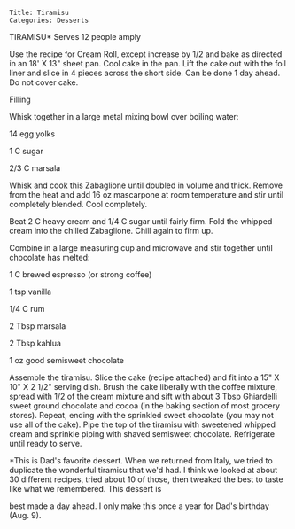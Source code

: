 ~~~ recipe-info
Title: Tiramisu
Categories: Desserts
~~~

TIRAMISU* Serves 12 people amply

Use the recipe for Cream Roll, except increase by 1/2 and bake as directed in an 18' X 13" sheet
pan.  Cool cake in the pan.  Lift the cake out with the foil liner and slice in 4 pieces across the
short side.   Can be done 1 day ahead.  Do not cover cake.

Filling

Whisk together in a large metal mixing bowl over boiling water:

14 egg yolks

1 C sugar

2/3 C marsala

Whisk and cook this Zabaglione until doubled in volume and thick.  Remove from the heat and add 16
oz mascarpone at room temperature and stir until completely blended.  Cool completely.

Beat 2 C heavy cream and 1/4 C sugar until fairly firm.  Fold the whipped cream into the chilled
Zabaglione.  Chill again to firm up.

Combine in a large measuring cup and microwave and stir together until chocolate has melted:

1 C brewed espresso (or strong coffee)

1 tsp vanilla

1/4 C rum

2 Tbsp marsala

2 Tbsp kahlua

1 oz good semisweet chocolate

Assemble the tiramisu.  Slice the cake (recipe attached) and fit into a 15" X 10"  X 2 1/2"
serving dish.  Brush the cake liberally with the coffee mixture, spread with 1/2 of the cream mixture
and sift with about 3 Tbsp  Ghiardelli sweet ground chocolate and cocoa (in the baking section of
most grocery stores).  Repeat, ending with the sprinkled sweet chocolate (you may not use all of the
cake).  Pipe the top of the tiramisu with sweetened whipped cream and sprinkle piping with shaved
semisweet chocolate.  Refrigerate until ready to serve.

*This is Dad's favorite dessert.  When we returned from Italy, we tried to duplicate the wonderful
tiramisu that we'd had.  I think we looked at about 30 different recipes, tried about 10 of those,
then tweaked the best to taste like what we remembered. This dessert is

best made a day ahead.  I only make this once a year for Dad's birthday (Aug. 9).
